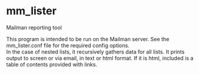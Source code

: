 # mm_lister
Mailman reporting tool

This program is intended to be run on the Mailman server.  See the mm_lister.conf file for the required config options.  
In the case of nested lists, it recursively gathers data for all lists.  It prints output to screen or via email, in
text or html format.  If it is html, included is a table of contents provided with links.  
